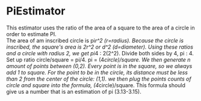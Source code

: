 # PiEstimator
This estimator uses the ratio of the area of a square to the area of a circle in order to estimate PI.  
The area of am inscribed circle is pi*r^2 (r=radius). 
Because the circle is inscribed, the square's area is 2r^2 or d^2 (d=diameter). 
Using these ratios and a circle with radius 2, we get pi*4 : 2(2^2). 
Divide both sides by 4, pi : 4. 
Set up ratio circle/square = pi/4. 
pi = (4*circle)/square. 
We then generate n amount of points between (0,2). 
Every point is in the square, so we always add 1 to square. 
For the point to be in the circle, its distance must be less than 2 from the center of the circle: (1,1). 
we then plug the points counts of circle and square into the formula, (4*circle)/square. 
This formula should give us a number that is an estimation of pi (3.13-3.15). 
